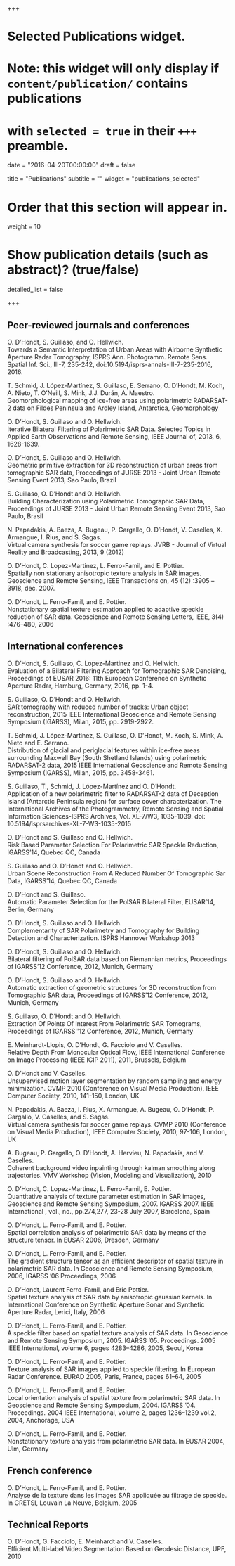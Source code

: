 +++
# Selected Publications widget.
# Note: this widget will only display if `content/publication/` contains publications
# with `selected = true` in their `+++` preamble.

date = "2016-04-20T00:00:00"
draft = false

title = "Publications"
subtitle = ""
widget = "publications_selected"

# Order that this section will appear in.
weight = 10

# Show publication details (such as abstract)? (true/false)
detailed_list = false

+++

## Peer-reviewed journals and conferences

O. D’Hondt, S. Guillaso, and O. Hellwich.  
Towards a Semantic Interpretation of Urban Areas with Airborne Synthetic Aperture Radar Tomography, ISPRS Ann. Photogramm. Remote Sens. Spatial Inf. Sci., III-7, 235-242, doi:10.5194/isprs-annals-III-7-235-2016, 2016.

T. Schmid, J. López-Martínez, S. Guillaso, E. Serrano, O. D’Hondt, M. Koch, A. Nieto, T. O’Neill, S. Mink, J.J. Durán, A. Maestro.  
Geomorphological mapping of ice-free areas using polarimetric RADARSAT-2 data on Fildes Peninsula and Ardley Island, Antarctica, Geomorphology

O. D’Hondt, S. Guillaso and O. Hellwich.  
Iterative Bilateral Filtering of Polarimetric SAR Data. Selected Topics in Applied Earth Observations and Remote Sensing, IEEE Journal of, 2013, 6, 1628-1639.

O. D’Hondt, S. Guillaso and O. Hellwich.  
Geometric primitive extraction for 3D reconstruction of urban areas from tomographic SAR data, Proceedings of JURSE 2013 - Joint Urban Remote Sensing Event 2013, Sao Paulo, Brazil

S. Guillaso, O. D’Hondt and O. Hellwich.  
Building Characterization using Polarimetric Tomographic SAR Data, Proceedings of JURSE 2013 - Joint Urban Remote Sensing Event 2013, Sao Paulo, Brasil

N. Papadakis, A. Baeza, A. Bugeau, P. Gargallo, O. D’Hondt, V. Caselles, X. Armangue, I. Rius, and S. Sagas.  
Virtual camera synthesis for soccer game replays. JVRB - Journal of Virtual Reality and Broadcasting, 2013, 9 (2012)

O. D’Hondt, C. Lopez-Martinez, L. Ferro-Famil, and E. Pottier.  
Spatially non stationary anisotropic texture analysis in SAR images. Geoscience and Remote Sensing, IEEE Transactions on, 45 (12) :3905 –3918, dec. 2007.

O. D’Hondt, L. Ferro-Famil, and E. Pottier.   
Nonstationary spatial texture estimation applied to adaptive speckle reduction of SAR data. Geoscience and Remote Sensing Letters, IEEE, 3(4) :476–480, 2006

## International conferences

O. D’Hondt, S. Guillaso, C. Lopez-Martinez and O. Hellwich.  
Evaluation of a Bilateral Filtering Approach for Tomographic SAR Denoising, Proceedings of EUSAR 2016: 11th European Conference on Synthetic Aperture Radar, Hamburg, Germany, 2016, pp. 1-4.

S. Guillaso, O. D’Hondt and O. Hellwich.  
SAR tomography with reduced number of tracks: Urban object reconstruction, 2015 IEEE International Geoscience and Remote Sensing Symposium (IGARSS), Milan, 2015, pp. 2919-2922.

T. Schmid, J. López-Martínez, S. Guillaso, O. D’Hondt, M. Koch, S. Mink, A. Nieto and E. Serrano.  
Distribution of glacial and periglacial features within ice-free areas surrounding Maxwell Bay (South Shetland Islands) using polarimetric RADARSAT-2 data, 2015 IEEE International Geoscience and Remote Sensing Symposium (IGARSS), Milan, 2015, pp. 3458-3461.

S. Guillaso, T., Schmid, J. López-Martínez and O. D’Hondt.  
Application of a new polarimetric filter to RADARSAT-2 data of Deception Island (Antarctic Peninsula region) for surface cover characterization. The International Archives of the Photogrammetry, Remote Sensing and Spatial Information Sciences-ISPRS Archives, Vol. XL-7/W3, 1035-1039. doi: 10.5194/isprsarchives-XL-7-W3-1035-2015

O. D’Hondt and S. Guillaso and O. Hellwich.  
Risk Based Parameter Selection For Polarimetric SAR Speckle Reduction, IGARSS’14, Quebec QC, Canada

S. Guillaso and O. D’Hondt and O. Hellwich.  
Urban Scene Reconstruction From A Reduced Number Of Tomographic Sar Data, IGARSS’14, Quebec QC, Canada

O. D’Hondt and S. Guillaso.  
Automatic Parameter Selection for the PolSAR Bilateral Filter, EUSAR’14, Berlin, Germany

O. D’Hondt, S. Guillaso and O. Hellwich.  
Complementarity of SAR Polarimetry and Tomography for Building Detection and Characterization. ISPRS Hannover Workshop 2013

O. D’Hondt, S. Guillaso and O. Hellwich.  
Bilateral filtering of PolSAR data based on Riemannian metrics, Proceedings of IGARSS’12 Conference, 2012, Munich, Germany

O. D’Hondt, S. Guillaso and O. Hellwich.  
Automatic extraction of geometric structures for 3D reconstruction from Tomographic SAR data, Proceedings of IGARSS’12 Conference, 2012, Munich, Germany

S. Guillaso, O. D’Hondt and O. Hellwich.  
Extraction Of Points Of Interest From Polarimetric SAR Tomograms, Proceedings of IGARSS''12 Conference, 2012, Munich, Germany

E. Meinhardt-Llopis, O. D’Hondt, G. Facciolo and V. Caselles.  
Relative Depth From Monocular Optical Flow, IEEE International Conference on Image Processing (IEEE ICIP 2011), 2011, Brussels, Belgium

O. D’Hondt and V. Caselles.  
Unsupervised motion layer segmentation by random sampling and energy minimization. CVMP 2010 (Conference on Visual Media Production), IEEE Computer Society, 2010, 141-150, London, UK

N. Papadakis, A. Baeza, I. Rius, X. Armangue, A. Bugeau, O. D’Hondt, P. Gargallo, V. Caselles, and S. Sagas.  
Virtual camera synthesis for soccer game replays. CVMP 2010 (Conference on Visual Media Production), IEEE Computer Society, 2010, 97-106, London, UK

A. Bugeau, P. Gargallo, O. D’Hondt, A. Hervieu, N. Papadakis, and V. Caselles.  
Coherent background video inpainting through kalman smoothing along trajectories. VMV Workshop (Vision, Modeling and Visualization), 2010

O. D’Hondt, C. Lopez-Martinez, L. Ferro-Famil, E. Pottier.  
Quantitative analysis of texture parameter estimation in SAR images, Geoscience and Remote Sensing Symposium, 2007. IGARSS 2007. IEEE International , vol., no., pp.274,277, 23-28 July 2007, Barcelona, Spain

O. D’Hondt, L. Ferro-Famil, and E. Pottier.  
Spatial correlation analysis of polarimetric SAR data by means of the structure tensor. In EUSAR 2006, Dresden, Germany

O. D’Hondt, L. Ferro-Famil, and E. Pottier.  
The gradient structure tensor as an efficient descriptor of spatial texture in polarimetric SAR data. In Geoscience and Remote Sensing Symposium, 2006, IGARSS ’06 Proceedings, 2006

O. D’Hondt, Laurent Ferro-Famil, and Eric Pottier.  
Spatial texture analysis of SAR data by anisotropic gaussian kernels. In International Conference on Synthetic Aperture Sonar and Synthetic Aperture Radar, Lerici, Italy, 2006

O. D’Hondt, L. Ferro-Famil, and E. Pottier.  
A speckle filter based on spatial texture analysis of SAR data. In Geoscience and Remote Sensing Symposium, 2005. IGARSS ’05. Proceedings. 2005 IEEE International, volume 6, pages 4283–4286, 2005, Seoul, Korea

O. D’Hondt, L. Ferro-Famil, and E. Pottier.  
Texture analysis of SAR images applied to speckle filtering. In European Radar Conference. EURAD 2005, Paris, France, pages 61–64, 2005

O. D’Hondt, L. Ferro-Famil, and E. Pottier.  
Local orientation analysis of spatial texture from polarimetric SAR data. In Geoscience and Remote Sensing Symposium, 2004. IGARSS ’04. Proceedings. 2004 IEEE International, volume 2, pages 1236–1239 vol.2, 2004, Anchorage, USA

O. D’Hondt, L. Ferro-Famil, and E. Pottier.  
Nonstationary texture analysis from polarimetric SAR data. In EUSAR 2004, Ulm, Germany

## French conference

O. D’Hondt, L. Ferro-Famil, and E. Pottier.  
Analyse de la texture dans les images SAR appliquée au filtrage de speckle. In GRETSI, Louvain La Neuve, Belgium, 2005

## Technical Reports

O. D’Hondt, G. Facciolo, E. Meinhardt and V. Caselles.  
Efficient Multi-label Video Segmentation Based on Geodesic Distance, UPF, 2010
